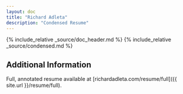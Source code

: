 ```yaml
---
layout: doc
title: "Richard Adleta"
description: "Condensed Resume"
---
```

{% include_relative _source/doc_header.md %}
{% include_relative _source/condensed.md %}

## Additional Information

Full, annotated resume available at [richardadleta.com/resume/full]({{ site.url }}/resume/full).